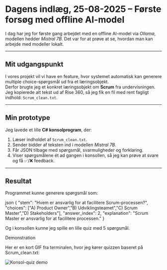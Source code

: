 # Dagens indlæg, 25-08-2025 – Første forsøg med offline AI-model

I dag har jeg for første gang arbejdet med en offline AI-model via *Ollama*, modellen hedder *Mistral 7B*.
Det var for at prøve at se, hvordan man kan arbejde med modeller lokalt.  

---

## Mit udgangspunkt  
I vores projekt vil vi have en feature, hvor systemet automatisk kan generere multiple choice-spørgsmål ud fra et læringsobjekt.  
Derfor brugte jeg et konkret læringsobjekt om **Scrum** fra undervisningen. Jeg kopierede alt tekst ud af Rise 360, så jeg fik en fil med rent fagligt indhold: `Scrum_clean.txt`.  

---

## Min prototype  
Jeg lavede et lille **C# konsolprogram**, der:  
1. Læser indholdet af `Scrum_clean.txt`.  
2. Sender bidder af teksten ind i modellen *Mistral 7B*.  
3. Får JSON tilbage med spørgsmål, svarmuligheder og forklaring.  
4. Viser spørgsmålene ét ad gangen i konsollen, så jeg kan prøve at svare og få ✅/❌ feedback.  

---

## Resultat  
Programmet kunne generere spørgsmål som:  

json
{
  "stem": "Hvem er ansvarlig for at facilitere Scrum-processen?",
  "choices": ["A) Product Owner","B) Udviklingsteamet","C) Scrum Master","D) Stakeholders"],
  "answer_index": 2,
  "explanation": "Scrum Master er ansvarlig for at facilitere processen."
}

Og i konsollen kunne jeg spille en lille quiz med 5 spørgsmål.

Demonstration

Her er en kort GIF fra terminalen, hvor jeg kører quizzen baseret på Scrum_clean.txt:

![Konsol-quiz demo](Extra/console-quiz.gif)


